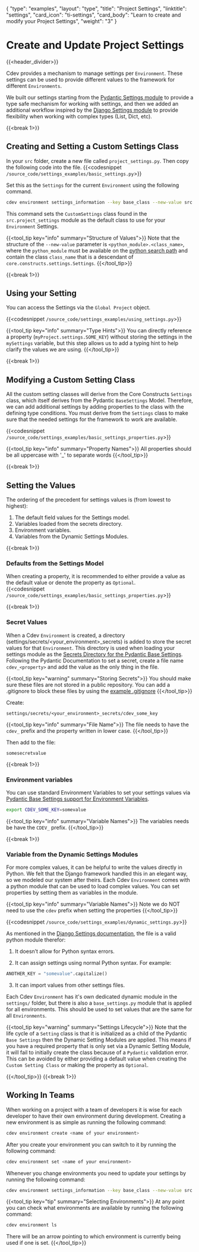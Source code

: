 {
    "type": "examples",
    "layout": "type",
    "title": "Project Settings",
    "linktitle": "settings",
    "card_icon": "ti-settings",
    "card_body": "Learn to create and modify your Project Settings",
    "weight": "3"
}


# Create and Update Project Settings
{{<header_divider>}}

Cdev provides a mechanism to manage settings per `Environment`. These settings can be used to provide different values to the framework for different `Environments`.

We built our settings starting from the [Pydantic Settings module](https://pydantic-docs.helpmanual.io/usage/settings/) to provide a type safe mechanism for working with settings, and then we added an additional workflow inspired by the [Django Settings module](https://docs.djangoproject.com/en/4.0/topics/settings/) to provide flexibility when working with complex types (List, Dict, etc). 


{{<break 1>}}
## Creating and Setting a Custom Settings Class
In your `src` folder, create a new file called `project_settings.py`. Then copy the following code into the file.
{{<codesnippet `/source_code/settings_examples/basic_settings.py`>}}

Set this as the `Settings` for the current `Environment` using the following command. 
```bash
cdev environment settings_information --key base_class --new-value src.project_settings.CustomSettings
```

This command sets the `CustomSettings` class found in the `src.project_settings` module as the default class to use for your `Environment` Settings. 

{{<tool_tip key="info" summary="Structure of Values">}}
Note that the structure of the `--new-value` parameter is `<python_module>.<class_name>`, where the `python_module` must be available on the [python search path](https://docs.python.org/3/tutorial/modules.html#the-module-search-path) and contain the class `class_name` that is a descendant of `core.constructs.settings.Settings`.
{{</tool_tip>}}


{{<break 1>}}
## Using your Setting
You can access the Settings via the `Global Project` object.

{{<codesnippet `/source_code/settings_examples/using_settings.py`>}}

{{<tool_tip key="info" summary="Type Hints">}}
You can directly reference a property (`myProject.settings.SOME_KEY`) without storing the settings in the `mySettings` variable, but this step allows us to add a typing hint to help clarify the values we are using.
{{</tool_tip>}}

{{<break 1>}}
## Modifying a Custom Setting Class
All the custom setting classes will derive from the Core Constructs `Settings` class, which itself derives from the Pydantic `BaseSettings` Model. Therefore, we can add additional settings by adding properties to the class with the defining type conditions. You must derive from the `Settings` class to make sure that the needed settings for the framework to work are available. 


{{<codesnippet `/source_code/settings_examples/basic_settings_properties.py`>}}

{{<tool_tip key="info" summary="Property Names">}}
All properties should be all uppercase with '_' to separate words
{{</tool_tip>}}


{{<break 1>}}
## Setting the Values 

The ordering of the precedent for settings values is (from lowest to highest):
1. The default field values for the Settings model.
2. Variables loaded from the secrets directory.
3. Environment variables.
4. Variables from the Dynamic Settings Modules.


{{<break 1>}}
### Defaults from the Settings Model
When creating a property, it is recommended to either provide a value as the default value or denote the property as `Optional`.  
{{<codesnippet `/source_code/settings_examples/basic_settings_properties.py`>}}

{{<break 1>}}
### Secret Values
When a Cdev `Environment` is created, a directory (settings/secrets/<your_environment>_secrets) is added to store the secret values for that `Environment`. This directory is used when loading your settings module as the [Secrets Directory for the Pydantic Base Settings](https://pydantic-docs.helpmanual.io/usage/settings/#secret-support). Following the Pydantic Documentation to set a secret, create a file name `cdev_<property>` and add the value as the only thing in the file.  

{{<tool_tip key="warning" summary="Storing Secrets">}}
You should make sure these files are not stored in a public repository. You can add a .gitignore to block these files by using the [example .gitignore](/docs/examples/git/#gitignore)
{{</tool_tip>}}

Create:
```
settings/secrets/<your_environment>_secrets/cdev_some_key
```
{{<tool_tip key="info" summary="File Name">}}
The file needs to have the `cdev_` prefix and the property written in lower case.
{{</tool_tip>}}

Then add to the file:
```
somesecretvalue
```

{{<break 1>}}
### Environment variables
You can use standard Environment Variables to set your settings values via [Pydantic Base Settings support for Environment Variables](https://pydantic-docs.helpmanual.io/usage/settings/#parsing-environment-variable-values). 

```bash
export CDEV_SOME_KEY=somevalue
```

{{<tool_tip key="info" summary="Variable Names">}}
The variables needs be have the `CDEV_` prefix.
{{</tool_tip>}}


{{<break 1>}}
### Variable from the Dynamic Settings Modules
For more complex values, it can be helpful to write the values directly in Python. We felt that the Django framework handled this in an elegant way, so we modeled our system after theirs. Each Cdev `Environment` comes with a python module that can be used to load complex values. You can set properties by setting them as variables in the module.

{{<tool_tip key="info" summary="Variable Names">}}
Note we do NOT need to use the `cdev` prefix when setting the properties
{{</tool_tip>}}

{{<codesnippet `/source_code/settings_examples/dynamic_settings.py`>}}


As mentioned in the [Django Settings documentation](https://docs.djangoproject.com/en/4.0/topics/settings/#the-basics), the file is a valid python module therefor:
1. It doesn’t allow for Python syntax errors.

2. It can assign settings using normal Python syntax. For example:
```python
ANOTHER_KEY = "somevalue".capitalize()
```

3. It can import values from other settings files.

Each Cdev `Environment` has it's own dedicated dynamic module in the `settings/` folder, but there is also a `base_settings.py` module that is applied for all environments. This should be used to set values that are the same for all `Environments`.


{{<tool_tip key="warning" summary="Settings Lifecycle">}}
Note that the life cycle of a `Setting` class is that it is initialized as a child of the Pydantic `Base Settings` then the Dynamic Setting Modules are applied. This means if you have a required property that is only set via a Dynamic Setting Module, it will fail to initially create the class because of a `Pydantic` validation error. This can be avoided by either providing a default value when creating the `Custom Setting Class` or making the property as `Optional`.

{{</tool_tip>}}
{{<break 1>}}

## Working In Teams
When working on a project with a team of developers it is wise for each developer to have their own environment during development.  Creating a new environment is as simple as running the following command:
```bash
cdev environment create <name of your environment>
```
After you create your environment you can switch to it by running the following command:
```bash
cdev environment set <name of your environment>
```
Whenever you change environments you need to update your settings by running the following command:
```bash
cdev environment settings_information --key base_class --new-value src.project_settings.CustomSettings
```

{{<tool_tip key="tip" summary="Selecting Environments">}}
At any point you can check what environments are available by running the following command:
```bash
cdev environment ls
```
There will be an arrow pointing to which environment is currently being used if one is set.
{{</tool_tip>}}








